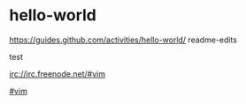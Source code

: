 # hello-world
https://guides.github.com/activities/hello-world/ 
readme-edits

test

<irc://irc.freenode.net/#vim>

[#vim](irc://irc.freenode.net/#vim)

